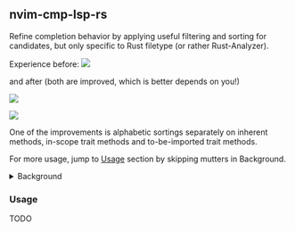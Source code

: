 ## nvim-cmp-lsp-rs

Refine completion behavior by applying useful filtering and sorting for candidates,
but only specific to Rust filetype (or rather Rust-Analyzer).


Experience before:
[![](https://github.com/zjp-CN/nvim-cmp-lsp-rs/assets/25300418/e3b00e5e-7aa2-4a46-8704-7351f24d7ded)][#1]

[#1]: https://github.com/zjp-CN/nvim-cmp-lsp-rs/issues/1

and after (both are improved, which is better depends on you!)

![](https://github.com/zjp-CN/nvim-cmp-lsp-rs/assets/25300418/f69d8ec9-8611-4a0a-a4ef-b0e8f38ac8c1)

![](https://github.com/zjp-CN/nvim-cmp-lsp-rs/assets/25300418/83bda386-a5e8-4040-ae7f-56cd9501da4f)

One of the improvements is alphabetic sortings separately on inherent methods,
in-scope trait methods and to-be-imported trait methods.

For more usage, jump to [Usage](#usage) section by skipping mutters in Background.


<details>

<summary>Background</summary>

Have you been aware of the great [comparators][cmp-comparators] in [nvim-cmp]?

[nvim-cmp]: https://github.com/hrsh7th/nvim-cmp/tree/main
[cmp-comparators]: https://github.com/hrsh7th/nvim-cmp/blob/97dc716fc914c46577a4f254035ebef1aa72558a/lua/cmp/config/compare.lua

The default sorting is defined as below, which means if you use [`LazyVim`], you'll see the
weird completion item list exactly as the first picture show.

[`LazyVim`]: https://www.lazyvim.org/

```lua
sorting = {
  priority_weight = 2,
  comparators = {
    compare.offset,
    compare.exact,
    -- compare.scopes,
    compare.score,
    compare.recently_used,
    compare.locality,
    compare.kind,
    -- compare.sort_text,
    compare.length,
    compare.order,
  },
}
```

The problem is not about each sorting, but about the combination of sortings.

`compare.kind` is very close to the end, meaning it'll be used only if all the sortings 
before it return nil.

A comparator is a sorting function [used] in `table.sort` to compare two arguments passed in.

A comparator in the form of `fn(a, b)` returns
* true to indicate a is prior to b 
* false to indicate b is prior to a 
* nil to indicate comparison result is the same or uncertain: like for the same lsp.CompletionItemKind

[used]: https://github.com/hrsh7th/nvim-cmp/blob/97dc716fc914c46577a4f254035ebef1aa72558a/lua/cmp/view.lua#L64

So if you want a simplist and general solution, putting `require("cmp").config.compare.kind` first might be good.
It sort the completion items in [completionItemKind] order, but with Text kind lowest priority and Snippet kind 
a bit higher in some cases. 

[completionItemKind]: https://microsoft.github.io/language-server-protocol/specifications/lsp/3.17/specification/#completionItemKind

You may notice sometimes the ordering is not good for Rust codebases!
* You don't want Snippets have higher priorities: search in RA's [manual] with `snippet` keyword, and there are 
  many cool features to let you config/add these Snippets.
  * But if you've already used [LuaSnip] (or snippets edit User UI [nvim-scissors]), too much for Snippets kind!
* You want some kinds to be higher priorities: [CompletionItemKind] treats Variables and Fields lower then Methods, 
  then you can do nothing but typing more to wait the desired one pops up.
  * Typing more is not a big problem: when you have large candidates, no matter for what sorting, you must type more 
    characters or arrow keys :)
  * The bigger problem is kinds like Variables/Fields are closer to use for you compared to other kinds.
* You want features sepecific to Rust. Like
  * Items in scope are prior to that needing to import.
    * You may rarely want a non-imported method appears as the first candidate when other in-scope methods exist.
    * You may want local modules prior to external modules.
  * Inherent methods are prior to trait methods.

[manual]: https://rust-analyzer.github.io/manual.html
[LuaSnip]: https://github.com/L3MON4D3/LuaSnip
[nvim-scissors]: https://github.com/chrisgrieser/nvim-scissors

Why are you telling me this story or details?
* Share what I found lately. I didn't realize nvim-cmp could change the sorting behavior so much easily
  even though I've been using it for two years in (almost) daily coding.
* Encourage you to check out the comparators, tweak it a bit so that feel comfortable when seeing completion popup.
* Knowing more details helps you use or write related code to enjoy the wonderful completion experience
  neovim and nvim-cmp power us.
* I don't want to extend the sorting functions to other LSP/languanges. So the background hopefully can
  inspire people starting out.

</details>

### Usage

TODO
